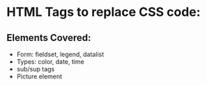 # HTML Tags to replace CSS code:

## Elements Covered:

- Form: fieldset, legend, datalist
- Types: color, date, time
- sub/sup tags
- Picture element
